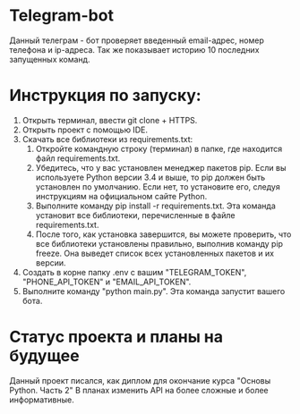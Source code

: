 # Telegram-bot

Данный телеграм - бот проверяет введенный email-адрес, номер телефона и ip-адреса.
Так же показывает историю 10 последних запущенных команд.

# Инструкция по запуску:
1. Открыть терминал, ввести git clone + HTTPS.
2. Открыть проект с помощью IDE.
3. Скачать все библиотеки из requirements.txt:
   1. Откройте командную строку (терминал) в папке, где находится файл requirements.txt.
   2. Убедитесь, что у вас установлен менеджер пакетов pip. 
       Если вы используете Python версии 3.4 и выше, то pip должен быть установлен по умолчанию.
       Если нет, то установите его, следуя инструкциям на официальном сайте Python.
   3. Выполните команду pip install -r requirements.txt. Эта команда установит все библиотеки, перечисленные в файле requirements.txt.
   4. После того, как установка завершится, вы можете проверить, что все библиотеки установлены правильно, выполнив команду pip freeze. 
       Она выведет список всех установленных пакетов и их версии.
4. Создать в корне папку .env с вашим "TELEGRAM_TOKEN", "PHONE_API_TOKEN" и "EMAIL_API_TOKEN".
5. Выполните команду "python main.py". Эта команда запустит вашего бота.

# Статус проекта и планы на будущее

Данный проект писался, как диплом для окончание курса "Основы Python. Часть 2"
В планах изменить API на более сложные и более информативные. 